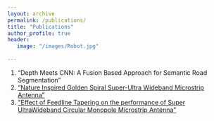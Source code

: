 ```yaml
---
layout: archive
permalink: /publications/
title: "Publications"
author_profile: true
header:
   image: "/images/Robot.jpg"
   
---
```

1. “Depth Meets CNN: A Fusion Based Approach for Semantic Road Segmentation”
2. [“Nature Inspired Golden Spiral Super-Ultra Wideband Microstrip Antenna”](https://ieeexplore.ieee.org/document/8617550)
3. ["Effect of Feedline Tapering on the performance of Super UltraWideband Circular Monopole Microstrip Antenna"](https://ieeexplore.ieee.org/document/8402556)
